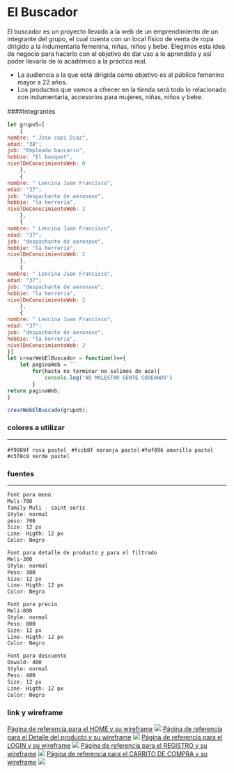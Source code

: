 # El Buscador
El buscador es un proyecto llevado a la web de un emprendimiento de un integrante del grupo, el cual cuenta con un local físico de venta de ropa dirigido a la indumentaria femenina, niñas, niños y bebe.
Elegimos esta idea de negocio para hacerlo con el objetivo de dar uso a lo aprendido y así poder llevarlo de lo académico a la práctica real.
- La audiencia a la que está dirigida como objetivo es al público femenino mayor a 22 años.
- Los productos que vamos a ofrecer en la tienda será todo lo relacionado con indumentaria, accesorios para mujeres, niñas, niños y bebe.

####Integrantes 　

```javascript
let grupo5=[
	{
nombre: " Jose copi Diaz",
edad: "38";
job: "Empleado bancario",
hobbie: "El basquet",
nivelDeConocimientoWeb: 0
	},
	{
nombre: " Lencina Juan Francisco",
edad: "37";
job: "despachante de aeronave",
hobbie: "la herreria",
nivelDeConocimientoWeb: 2
	},
	{
nombre: " Lencina Juan Francisco",
edad: "37";
job: "despachante de aeronave",
hobbie: "la herreria",
nivelDeConocimientoWeb: 2
	},
	{
nombre: " Lencina Juan Francisco",
edad: "37";
job: "despachante de aeronave",
hobbie: "la herreria",
nivelDeConocimientoWeb: 2
	},
	{
nombre: " Lencina Juan Francisco",
edad: "37";
job: "despachante de aeronave",
hobbie: "la herreria",
nivelDeConocimientoWeb: 2
}]
let crearWebElBuscador = function()=>{
	let paginaWeb = ¨¨
		for(hasta no terminar no salimos de aca){
			console.log('NO MOLESTAR GENTE CODEANDO')
		}
return paginaWeb;
}

crearWebElBuscado(grupo5);


```
### colores a utilizar

------------
`#f9989f rosa pastel `
`#fccb8f naranja pastel`
`#faf096 amarillo pastel`
`#c5f8c8 verde pastel`

### fuentes
------------
```css
Font para menú
Muli-700
family Muli - saint seris
Style: normal
peso: 700
Size: 12 px
Line- Higth: 12 px
Color: Negro

Font para detalle de producto y para el filtrado
Meli-300
Style: normal
Peso: 300
Size: 12 px
Line- Higth: 12 px
Color: Negro

Font para precio
Meli-800
Style: normal
Peso: 800
Size: 12 px
Line- Higth: 12 px
Color: Negro

Font para descuento
Oswald- 400
Style: normal
Peso: 400
Size: 12 px
Line- Higth: 12 px
Color: Negro
```
### link y wireframe
[Página de referencia para el HOME y su wireframe](http://localhost/ "link title")
![](https://pandao.github.io/editor.md/images/logos/editormd-logo-180x180.png)
[Página de referencia para el Detalle del producto y su wireframe](https://littleakiabara.com/mantas/5866-109784.html#/192-talla-_un "LITTLE AKIABARA")
![](https://pandao.github.io/editor.md/images/logos/editormd-logo-180x180.png)
[Página de referencia para el LOGIN y su wireframe](http://localhost/ "link title")
![](https://pandao.github.io/editor.md/images/logos/editormd-logo-180x180.png)
[Página de referencia para el REGISTRO y su wireframe](http://localhost/ "link title")
![](https://pandao.github.io/editor.md/images/logos/editormd-logo-180x180.png)
[Página de referencia para el CARRITO DE COMPRA y su wireframe](https://www.dexter.com.ar/carrito "DEXTER")
![](https://pandao.github.io/editor.md/images/logos/editormd-logo-180x180.png)